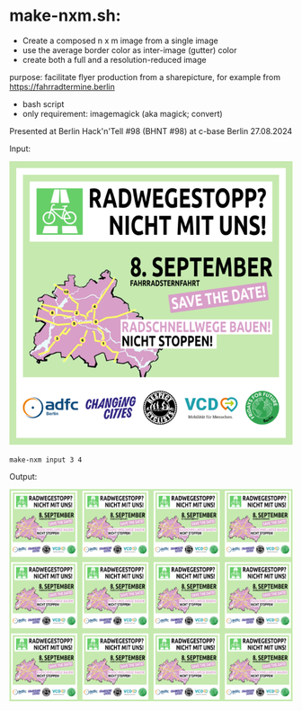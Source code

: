 # make-nxm.sh:

* Create a composed n x m image from a single image
* use the average border color as inter-image (gutter) color 
* create both a full and a resolution-reduced image

purpose: facilitate flyer production from a sharepicture, for example from https://fahrradtermine.berlin
 
* bash script
* only requirement: imagemagick (aka magick; convert)

Presented at Berlin Hack'n'Tell #98 (BHNT #98) at c-base Berlin 27.08.2024

Input:

![](https://raw.githubusercontent.com/Wikinaut/make-nxm/main/examples/radewegestopp_sharepic_0_720.png)

`make-nxm input 3 4`

Output:

![](https://raw.githubusercontent.com/Wikinaut/make-nxm/main/examples/radewegestopp_sharepic_0_720_3x4-20.png)

